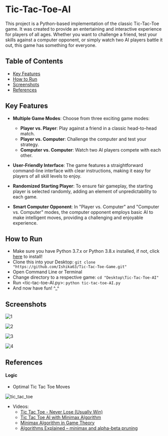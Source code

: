 # Tic-Tac-Toe-AI

This project is a Python-based implementation of the classic Tic-Tac-Toe game. It was created to provide an entertaining and interactive experience for players of all ages. Whether you want to challenge a friend, test your skills against a computer opponent, or simply watch two AI players battle it out, this game has something for everyone.

## Table of Contents

- [Key Features](#key-features)
- [How to Run](#how-to-run)
- [Screenshots](#screenshots)
- [References](#references)



## Key Features

- **Multiple Game Modes**: Choose from three exciting game modes:
  - **Player vs. Player**: Play against a friend in a classic head-to-head match.
  - **Player vs. Computer**: Challenge the computer and test your strategy.
  - **Computer vs. Computer**: Watch two AI players compete with each other.

- **User-Friendly Interface**: The game features a straightforward command-line interface with clear instructions, making it easy for players of all skill levels to enjoy.

- **Randomized Starting Player**: To ensure fair gameplay, the starting player is selected randomly, adding an element of unpredictability to each game.

- **Smart Computer Opponent**: In "Player vs. Computer" and "Computer vs. Computer" modes, the computer opponent employs basic AI to make intelligent moves, providing a challenging and enjoyable experience.


## How to Run

* Make sure you have Python 3.7.x or Python 3.8.x installed, if not, click [here](https://www.python.org/downloads/) to install!
* Clone this into your Desktop: `git clone "https://github.com/Ishika63/Tic-Tac-Toe-Game.git"`
* Open Command Line or Terminal
* Change directory to a respective game: `cd "Desktop\Tic-Tac-Toe-AI"`
* Run <tic-tac-toe-AI.py>: `python tic-tac-toe-AI.py`
* And now have fun! ^_^


## Screenshots

![1](https://github.com/Ishika63/Tic-Tac-Toe-Game/assets/80192358/9f1ba03f-2fa9-4160-a5a2-8e57537f2f4b)

![2](https://github.com/Ishika63/Tic-Tac-Toe-Game/assets/80192358/2c5f2488-120a-42eb-a0f9-eeb04d5408cb)

![3](https://github.com/Ishika63/Tic-Tac-Toe-Game/assets/80192358/e8c2e550-47f6-4f70-831c-d3968e5586a5)

![4](https://github.com/Ishika63/Tic-Tac-Toe-Game/assets/80192358/9df23a96-7810-4315-aa16-892f356c8e2a)



## References

#### Logic

- Optimal Tic Tac Toe Moves

![tic_tac_toe](https://user-images.githubusercontent.com/61280281/91558896-ba479700-e954-11ea-8415-3759e555ad23.png)

- Videos:
  - [Tic Tac Toe - Never Lose (Usually Win)](https://www.youtube.com/watch?v=5n2aQ3UQu9Y&feature=youtu.be)
  - [Tic Tac Toe AI with Minimax Algorithm](https://www.youtube.com/watch?v=trKjYdBASyQ&feature=youtu.be)
  - [Minimax Algorithm in Game Theory](https://www.geeksforgeeks.org/minimax-algorithm-in-game-theory-set-1-introduction/)
  - [Algorithms Explained – minimax and alpha-beta pruning](https://www.youtube.com/watch?v=l-hh51ncgDI)



